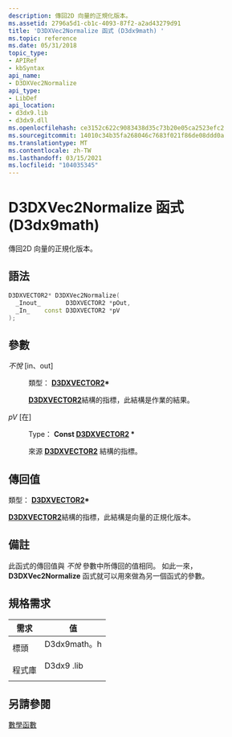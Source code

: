 ```yaml
---
description: 傳回2D 向量的正規化版本。
ms.assetid: 2796a5d1-cb1c-4093-87f2-a2ad43279d91
title: 'D3DXVec2Normalize 函式 (D3dx9math) '
ms.topic: reference
ms.date: 05/31/2018
topic_type:
- APIRef
- kbSyntax
api_name:
- D3DXVec2Normalize
api_type:
- LibDef
api_location:
- d3dx9.lib
- d3dx9.dll
ms.openlocfilehash: ce3152c622c9083438d35c73b20e05ca2523efc2
ms.sourcegitcommit: 14010c34b35fa268046c7683f021f86de08ddd0a
ms.translationtype: MT
ms.contentlocale: zh-TW
ms.lasthandoff: 03/15/2021
ms.locfileid: "104035345"
---
```

# <a name="d3dxvec2normalize-function-d3dx9mathh"></a>D3DXVec2Normalize 函式 (D3dx9math) 

傳回2D 向量的正規化版本。

## <a name="syntax"></a>語法


```C++
D3DXVECTOR2* D3DXVec2Normalize(
  _Inout_       D3DXVECTOR2 *pOut,
  _In_    const D3DXVECTOR2 *pV
);
```



## <a name="parameters"></a>參數

<dl> <dt>

*不悅* \[in、out\]
</dt> <dd>

類型： **[ **D3DXVECTOR2**](d3dxvector2.md)\***

[**D3DXVECTOR2**](d3dxvector2.md)結構的指標，此結構是作業的結果。

</dd> <dt>

*pV* \[在\]
</dt> <dd>

Type： **Const [**D3DXVECTOR2**](d3dxvector2.md) \***

來源 [**D3DXVECTOR2**](d3dxvector2.md) 結構的指標。

</dd> </dl>

## <a name="return-value"></a>傳回值

類型： **[ **D3DXVECTOR2**](d3dxvector2.md)\***

[**D3DXVECTOR2**](d3dxvector2.md)結構的指標，此結構是向量的正規化版本。

## <a name="remarks"></a>備註

此函式的傳回值與 *不悅* 參數中所傳回的值相同。 如此一來， **D3DXVec2Normalize** 函式就可以用來做為另一個函式的參數。

## <a name="requirements"></a>規格需求



| 需求 | 值 |
|--------------------|----------------------------------------------------------------------------------------|
| 標頭<br/>  | <dl> <dt>D3dx9math。h</dt> </dl> |
| 程式庫<br/> | <dl> <dt>D3dx9 .lib</dt> </dl>   |



## <a name="see-also"></a>另請參閱

<dl> <dt>

[數學函數](dx9-graphics-reference-d3dx-functions-math.md)
</dt> </dl>

 

 




